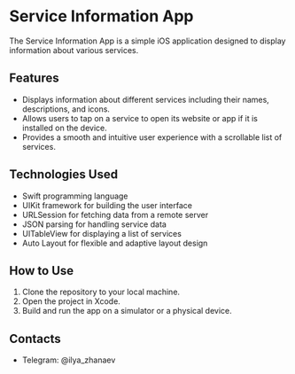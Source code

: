 # Service Information App

The Service Information App is a simple iOS application designed to display information about various services.

## Features

- Displays information about different services including their names, descriptions, and icons.
- Allows users to tap on a service to open its website or app if it is installed on the device.
- Provides a smooth and intuitive user experience with a scrollable list of services.

## Technologies Used

- Swift programming language
- UIKit framework for building the user interface
- URLSession for fetching data from a remote server
- JSON parsing for handling service data
- UITableView for displaying a list of services
- Auto Layout for flexible and adaptive layout design

## How to Use

1. Clone the repository to your local machine.
2. Open the project in Xcode.
3. Build and run the app on a simulator or a physical device.

## Contacts

- Telegram: @ilya_zhanaev

